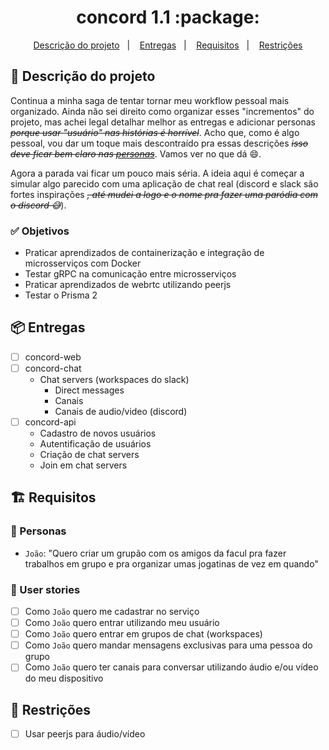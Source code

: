 <h1 align="center">
  concord 1.1 :package:
</h1>

<p align="center">
  <a href="#rocket-descrição-do-projeto">Descrição do projeto</a>&nbsp;&nbsp;&nbsp;|&nbsp;&nbsp;&nbsp;
  <a href="#package-entregas">Entregas</a>&nbsp;&nbsp;&nbsp;|&nbsp;&nbsp;&nbsp;
  <a href="#building_construction-requisitos">Requisitos</a>&nbsp;&nbsp;&nbsp;|&nbsp;&nbsp;&nbsp;
  <a href="#construction-restrições">Restrições</a>
</p>

## :rocket: Descrição do projeto
Continua a minha saga de tentar tornar meu workflow pessoal mais organizado. Ainda não sei direito como organizar esses "incrementos" do projeto, mas achei legal detalhar melhor as entregas e adicionar personas *~~porque usar "usuário" nas histórias é horrível~~*. Acho que, como é algo pessoal, vou dar um toque mais descontraído pra essas descrições *~~isso deve ficar bem claro nas <a href="#busts_in_silhouette-personas">personas</a>~~*. Vamos ver no que dá :smile:.

Agora a parada vai ficar um pouco mais séria. A ideia aqui é começar a simular algo parecido com uma aplicação de chat real (discord e slack são fortes inspirações *~~, até mudei a logo e o nome pra fazer uma paródia com o discord :sweat_smile:~~*).

### :white_check_mark: Objetivos
* Praticar aprendizados de containerização e integração de microsserviços com Docker
* Testar gRPC na comunicação entre microsserviços 
* Praticar aprendizados de webrtc utilizando peerjs
* Testar o Prisma 2 

## :package: Entregas
* [ ] concord-web 
* [ ] concord-chat
  * Chat servers (workspaces do slack)
    * Direct messages
    * Canais
    * Canais de audio/video (discord)
* [ ] concord-api
  * Cadastro de novos usuários
  * Autentificação de usuários
  * Criação de chat servers
  * Join em chat servers

## :building_construction: Requisitos
### :busts_in_silhouette: Personas
* `João`: "Quero criar um grupão com os amigos da facul pra fazer trabalhos em grupo e pra organizar umas jogatinas de vez em quando"

### :pencil: User stories
* [ ] Como `João` quero me cadastrar no serviço
* [ ] Como `João` quero entrar utilizando meu usuário
* [ ] Como `João` quero entrar em grupos de chat (workspaces)
* [ ] Como `João` quero mandar mensagens exclusivas para uma pessoa do grupo
* [ ] Como `João` quero ter canais para conversar utilizando áudio e/ou vídeo do meu dispositivo

## :construction: Restrições
* [ ] Usar peerjs para áudio/vídeo

